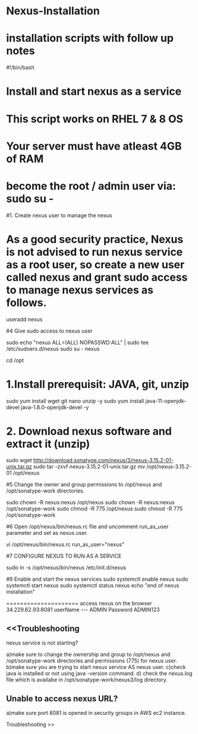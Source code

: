 # Nexus-Installation
# installation scripts with follow up notes
#!/bin/bash
# Install and start nexus as a service 
# This script works on RHEL 7 & 8 OS 
# Your server must have atleast 4GB of RAM
# become the root / admin user via: sudo su -
#1. Create nexus user to manage the nexus
# As a good security practice, Nexus is not advised to run nexus service as a root user, so create a new user called nexus and grant sudo access to manage nexus services as follows.

useradd nexus

#4 Give sudo access to nexus user

sudo echo "nexus ALL=(ALL) NOPASSWD:ALL" | sudo tee /etc/sudoers.d/nexus
sudo su - nexus

cd /opt

# 1.Install prerequisit: JAVA, git, unzip

sudo yum install wget git nano unzip -y
sudo yum install java-11-openjdk-devel java-1.8.0-openjdk-devel -y


# 2. Download nexus software and extract it (unzip)

sudo wget http://download.sonatype.com/nexus/3/nexus-3.15.2-01-unix.tar.gz 
sudo tar -zxvf nexus-3.15.2-01-unix.tar.gz
mv /opt/nexus-3.15.2-01 /opt/nexus


#5 Change the owner and group permissions to /opt/nexus and /opt/sonatype-work directories.


sudo chown -R nexus:nexus /opt/nexus
sudo chown -R nexus:nexus /opt/sonatype-work
sudo chmod -R 775 /opt/nexus
sudo chmod -R 775 /opt/sonatype-work

#6 Open /opt/nexus/bin/nexus.rc file and  uncomment run_as_user parameter and set as nexus user.

vi /opt/nexus/bin/nexus.rc
run_as_user="nexus"

#7 CONFIGURE NEXUS TO RUN AS A SERVICE 

sudo ln -s /opt/nexus/bin/nexus /etc/init.d/nexus

#9 Enable and start the nexus services
sudo systemctl enable nexus
sudo systemctl start nexus
sudo systemctl status nexus
echo "end of nexus installation"

=====================
access nexus on the browser
34.229.62.93:8081
userName  --- ADMIN
Password   ADMIN123

<<Troubleshooting
---------------------
nexus service is not starting?

a)make sure  to change the ownership and group to /opt/nexus and /opt/sonatype-work directories and permissions (775) for nexus user.
b)make sure you are trying to start nexus service AS nexus user.
c)check java is installed or not using java -version command.
d) check the nexus.log file which is availabe in  /opt/sonatype-work/nexus3/log  directory.

Unable to access nexus URL?
-------------------------------------
a)make sure port 8081 is opened in security groups in AWS ec2 instance.

Troubleshooting >>
